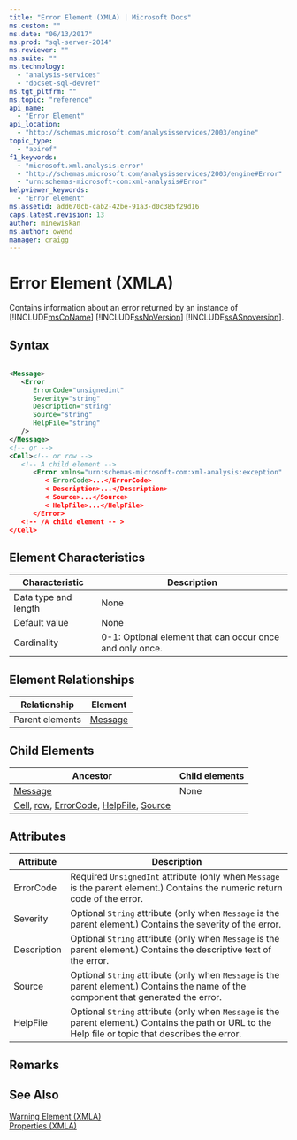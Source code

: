 ```yaml
---
title: "Error Element (XMLA) | Microsoft Docs"
ms.custom: ""
ms.date: "06/13/2017"
ms.prod: "sql-server-2014"
ms.reviewer: ""
ms.suite: ""
ms.technology: 
  - "analysis-services"
  - "docset-sql-devref"
ms.tgt_pltfrm: ""
ms.topic: "reference"
api_name: 
  - "Error Element"
api_location: 
  - "http://schemas.microsoft.com/analysisservices/2003/engine"
topic_type: 
  - "apiref"
f1_keywords: 
  - "microsoft.xml.analysis.error"
  - "http://schemas.microsoft.com/analysisservices/2003/engine#Error"
  - "urn:schemas-microsoft-com:xml-analysis#Error"
helpviewer_keywords: 
  - "Error element"
ms.assetid: add670cb-cab2-42be-91a3-d0c385f29d16
caps.latest.revision: 13
author: minewiskan
ms.author: owend
manager: craigg
---
```

# Error Element (XMLA)
  Contains information about an error returned by an instance of [!INCLUDE[msCoName](../../../includes/msconame-md.md)] [!INCLUDE[ssNoVersion](../../../includes/ssnoversion-md.md)] [!INCLUDE[ssASnoversion](../../../includes/ssasnoversion-md.md)].  
  
## Syntax  
  
```xml  
  
<Message>  
   <Error   
      ErrorCode="unsignedint"   
      Severity="string"   
      Description="string"  
      Source="string"  
      HelpFile="string"  
   />  
</Message>  
<!-- or -->  
<Cell><!-- or row -->  
   <!-- A child element -->  
      <Error xmlns="urn:schemas-microsoft-com:xml-analysis:exception"  
         < ErrorCode>...</ErrorCode>  
         < Description>...</Description>  
         < Source>...</Source>  
         < HelpFile>...</HelpFile>  
      </Error>  
   <!-- /A child element -- >  
</Cell>  
```  
  
## Element Characteristics  
  
|Characteristic|Description|  
|--------------------|-----------------|  
|Data type and length|None|  
|Default value|None|  
|Cardinality|0-1: Optional element that can occur once and only once.|  
  
## Element Relationships  
  
|Relationship|Element|  
|------------------|-------------|  
|Parent elements|[Message](message-element-xmla.md)|  
  
## Child Elements  
  
|Ancestor|Child elements|  
|--------------|--------------------|  
|[Message](message-element-xmla.md)|None|  
|[Cell](cell-element-mddataset-xmla.md), [row](description-element-xmla.md), [ErrorCode](errorcode-element-xmla.md), [HelpFile](file-element-xmla.md), [Source](source-element-error-xmla.md)|  
  
## Attributes  
  
|Attribute|Description|  
|---------------|-----------------|  
|ErrorCode|Required `UnsignedInt` attribute (only when `Message` is the parent element.) Contains the numeric return code of the error.|  
|Severity|Optional `String` attribute (only when `Message` is the parent element.) Contains the severity of the error.|  
|Description|Optional `String` attribute (only when `Message` is the parent element.) Contains the descriptive text of the error.|  
|Source|Optional `String` attribute (only when `Message` is the parent element.) Contains the name of the component that generated the error.|  
|HelpFile|Optional `String` attribute (only when `Message` is the parent element.) Contains the path or URL to the Help file or topic that describes the error.|  
  
## Remarks  
  
## See Also  
 [Warning Element &#40;XMLA&#41;](warning-element-xmla.md)   
 [Properties &#40;XMLA&#41;](xml-elements-properties.md)  
  
  
